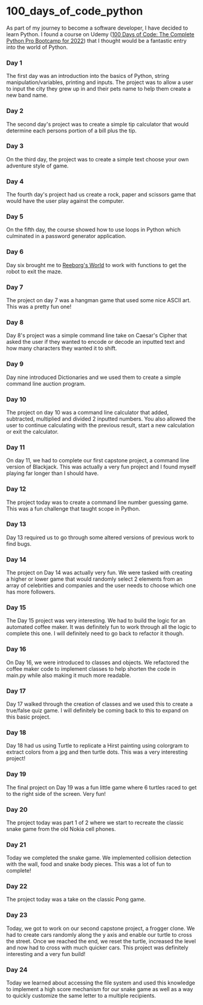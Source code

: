 # 100_days_of_code_python

As part of my journey to become a software developer, I have decided to learn Python.  I found a course on Udemy ([100 Days of Code: The Complete Python Pro Bootcamp for 2022](https://www.udemy.com/course/100-days-of-code/)) that I thought would be a fantastic entry into the world of Python.

### Day 1
The first day was an introduction into the basics of Python, string manipulation/variables, printing and inputs.  The project was to allow a user to input the city they grew up in and their pets name to help them create a new band name.

### Day 2
The second day's project was to create a simple tip calculator that would determine each persons portion of a bill plus the tip.

### Day 3
On the third day, the project was to create a simple text choose your own adventure style of game.

### Day 4
The fourth day's project had us create a rock, paper and scissors game that would have the user play against the computer.

### Day 5
On the fifth day, the course showed how to use loops in Python which culminated in a password generator application.

### Day 6
Day six brought me to [Reeborg's World](https://reeborg.ca/reeborg.html?lang=en&mode=python&menu=worlds%2Fmenus%2Freeborg_intro_en.json&name=Maze&url=worlds%2Ftutorial_en%2Fmaze1.json) to work with functions to get the robot to exit the maze.

### Day 7
The project on day 7 was a hangman game that used some nice ASCII art.  This was a pretty fun one!

### Day 8
Day 8's project was a simple command line take on Caesar's Cipher that asked the user if they wanted to encode or decode an inputted text and how many characters they wanted it to shift.

### Day 9
Day nine introduced Dictionaries and we used them to create a simple command line auction program.

### Day 10
The project on day 10 was a command line calculator that added, subtracted, multiplied and divided 2 inputted numbers.  You also allowed the user to continue calculating with the previous result, start a new calculation or exit the calculator.

### Day 11
On day 11, we had to complete our first capstone project, a command line version of Blackjack.  This was actually a very fun project and I found myself playing far longer than I should have.

### Day 12
The project today was to create a command line number guessing game.  This was a fun challenge that taught scope in Python.

### Day 13
Day 13 required us to go through some altered versions of previous work to find bugs.

### Day 14
The project on Day 14 was actually very fun.  We were tasked with creating a higher or lower game that would randomly select 2 elements from an array of celebrities and companies and the user needs to choose which one has more followers.

### Day 15
The Day 15 project was very interesting.  We had to build the logic for an automated coffee maker.  It was definitely fun to work through all the logic to complete this one.  I will definitely need to go back to refactor it though.

### Day 16
On Day 16, we were introduced to classes and objects. We refactored the coffee maker code to implement classes to help shorten the code in main.py while also making it much more readable. 

### Day 17
Day 17 walked through the creation of classes and we used this to create a true/false quiz game.  I will definitely be coming back to this to expand on this basic project.

### Day 18
Day 18 had us using Turtle to replicate a Hirst painting using colorgram to extract colors from a jpg and then turtle dots.  This was a very interesting project!

### Day 19
The final project on Day 19 was a fun little game where 6 turtles raced to get to the right side of the screen.  Very fun!

### Day 20
The project today was part 1 of 2 where we start to recreate the classic snake game from the old Nokia cell phones.  

### Day 21
Today we completed the snake game.  We implemented collision detection with the wall, food and snake body pieces.  This was a lot of fun to complete!

### Day 22
The project today was a take on the classic Pong game.

### Day 23
Today, we got to work on our second capstone project, a frogger clone.  We had to create cars randomly along the y axis and enable our turtle to cross the street.  Once we reached the end, we reset the turtle, increased the level and now had to cross with much quicker cars. This project was definitely interesting and a very fun build!

### Day 24
Today we learned about accessing the file system and used this knowledge to implement a high score mechanism for our snake game as well as a way to quickly customize the same letter to a multiple recipients.
